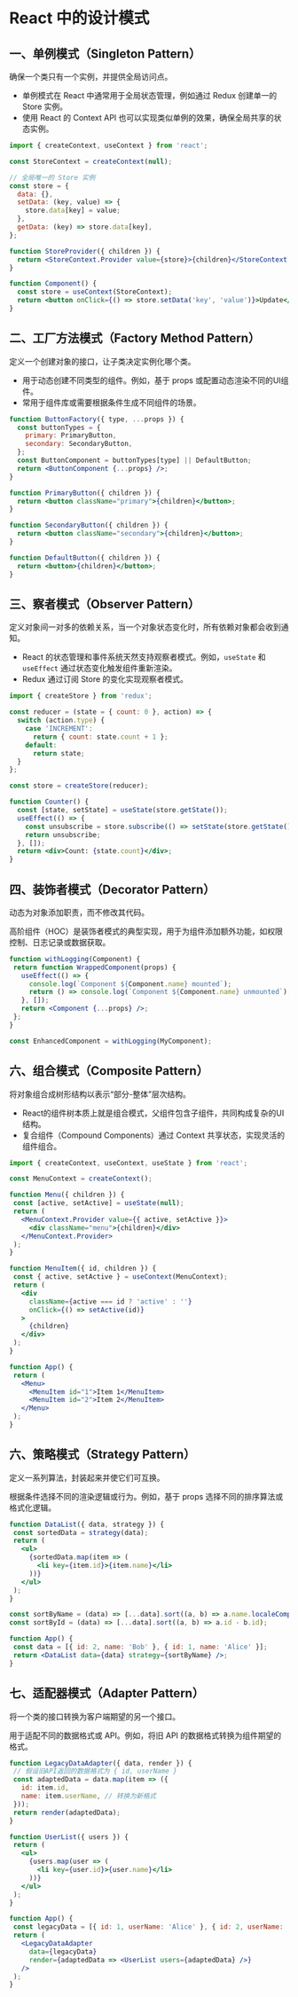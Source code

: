 # React 中的设计模式

## 一、单例模式（Singleton Pattern）

确保一个类只有一个实例，并提供全局访问点。

- 单例模式在 React 中通常用于全局状态管理，例如通过 Redux 创建单一的 Store 实例。
- 使用 React 的 Context API 也可以实现类似单例的效果，确保全局共享的状态实例。

```jsx
import { createContext, useContext } from 'react';

const StoreContext = createContext(null);

// 全局唯一的 Store 实例
const store = {
  data: {},
  setData: (key, value) => {
    store.data[key] = value;
  },
  getData: (key) => store.data[key],
};

function StoreProvider({ children }) {
  return <StoreContext.Provider value={store}>{children}</StoreContext.Provider>;
}

function Component() {
  const store = useContext(StoreContext);
  return <button onClick={() => store.setData('key', 'value')}>Update</button>;
}
```

## 二、工厂方法模式（Factory Method Pattern）

定义一个创建对象的接口，让子类决定实例化哪个类。

- 用于动态创建不同类型的组件。例如，基于 props 或配置动态渲染不同的UI组件。
- 常用于组件库或需要根据条件生成不同组件的场景。

 ```jsx
 function ButtonFactory({ type, ...props }) {
   const buttonTypes = {
     primary: PrimaryButton,
     secondary: SecondaryButton,
   };
   const ButtonComponent = buttonTypes[type] || DefaultButton;
   return <ButtonComponent {...props} />;
 }

 function PrimaryButton({ children }) {
   return <button className="primary">{children}</button>;
 }

 function SecondaryButton({ children }) {
   return <button className="secondary">{children}</button>;
 }

 function DefaultButton({ children }) {
   return <button>{children}</button>;
 }
 ```

## 三、察者模式（Observer Pattern）

定义对象间一对多的依赖关系，当一个对象状态变化时，所有依赖对象都会收到通知。

- React 的状态管理和事件系统天然支持观察者模式。例如，`useState` 和 `useEffect` 通过状态变化触发组件重新渲染。
- Redux 通过订阅 Store 的变化实现观察者模式。

 ```jsx
 import { createStore } from 'redux';

 const reducer = (state = { count: 0 }, action) => {
   switch (action.type) {
     case 'INCREMENT':
       return { count: state.count + 1 };
     default:
       return state;
   }
 };

 const store = createStore(reducer);

 function Counter() {
   const [state, setState] = useState(store.getState());
   useEffect(() => {
     const unsubscribe = store.subscribe(() => setState(store.getState()));
     return unsubscribe;
   }, []);
   return <div>Count: {state.count}</div>;
 }
 ```

## 四、装饰者模式（Decorator Pattern）

动态为对象添加职责，而不修改其代码。

高阶组件（HOC）是装饰者模式的典型实现，用于为组件添加额外功能，如权限控制、日志记录或数据获取。

```jsx
function withLogging(Component) {
 return function WrappedComponent(props) {
   useEffect(() => {
     console.log(`Component ${Component.name} mounted`);
     return () => console.log(`Component ${Component.name} unmounted`);
   }, []);
   return <Component {...props} />;
 };
}

const EnhancedComponent = withLogging(MyComponent);
```

## 六、组合模式（Composite Pattern）

将对象组合成树形结构以表示“部分-整体”层次结构。

- React的组件树本质上就是组合模式，父组件包含子组件，共同构成复杂的UI结构。
- 复合组件（Compound Components）通过 Context 共享状态，实现灵活的组件组合。

```jsx
import { createContext, useContext, useState } from 'react';

const MenuContext = createContext();

function Menu({ children }) {
 const [active, setActive] = useState(null);
 return (
   <MenuContext.Provider value={{ active, setActive }}>
     <div className="menu">{children}</div>
   </MenuContext.Provider>
 );
}

function MenuItem({ id, children }) {
 const { active, setActive } = useContext(MenuContext);
 return (
   <div
     className={active === id ? 'active' : ''}
     onClick={() => setActive(id)}
   >
     {children}
   </div>
 );
}

function App() {
 return (
   <Menu>
     <MenuItem id="1">Item 1</MenuItem>
     <MenuItem id="2">Item 2</MenuItem>
   </Menu>
 );
}
```

## 六、策略模式（Strategy Pattern）

定义一系列算法，封装起来并使它们可互换。

根据条件选择不同的渲染逻辑或行为。例如，基于 props 选择不同的排序算法或格式化逻辑。

```jsx
function DataList({ data, strategy }) {
 const sortedData = strategy(data);
 return (
   <ul>
     {sortedData.map(item => (
       <li key={item.id}>{item.name}</li>
     ))}
   </ul>
 );
}

const sortByName = (data) => [...data].sort((a, b) => a.name.localeCompare(b.name));
const sortById = (data) => [...data].sort((a, b) => a.id - b.id);

function App() {
 const data = [{ id: 2, name: 'Bob' }, { id: 1, name: 'Alice' }];
 return <DataList data={data} strategy={sortByName} />;
}
```

## 七、适配器模式（Adapter Pattern）

将一个类的接口转换为客户端期望的另一个接口。

用于适配不同的数据格式或 API。例如，将旧 API 的数据格式转换为组件期望的格式。

```jsx
function LegacyDataAdapter({ data, render }) {
 // 假设旧API返回的数据格式为 { id, userName }
 const adaptedData = data.map(item => ({
   id: item.id,
   name: item.userName, // 转换为新格式
 }));
 return render(adaptedData);
}

function UserList({ users }) {
 return (
   <ul>
     {users.map(user => (
       <li key={user.id}>{user.name}</li>
     ))}
   </ul>
 );
}

function App() {
 const legacyData = [{ id: 1, userName: 'Alice' }, { id: 2, userName: 'Bob' }];
 return (
   <LegacyDataAdapter
     data={legacyData}
     render={adaptedData => <UserList users={adaptedData} />}
   />
 );
}
```

